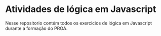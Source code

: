 # Atividades de lógica em Javascript
Nesse repositorio contém todos os exercicios de lógica em Javascript durante a formação do PROA.
